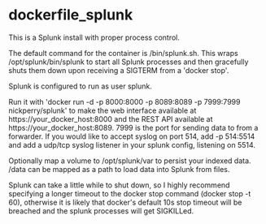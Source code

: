 # dockerfile_splunk
This is a Splunk install with proper process control.

The default command for the container is /bin/splunk.sh. This wraps /opt/splunk/bin/splunk to start all Splunk processes and then gracefully shuts them down upon receiving a SIGTERM from a 'docker stop'.

Splunk is configured to run as user splunk.

Run it with 'docker run -d -p 8000:8000 -p 8089:8089 -p 7999:7999 nickperry/splunk' to make the web interface available at https://your_docker_host:8000 and the REST API available at https://your_docker_host:8089. 7999 is the port for sending data to from a forwarder. If you would like to accept syslog on port 514, add -p 514:5514 and add a udp/tcp syslog listener in your splunk config, listening on 5514.

Optionally map a volume to /opt/splunk/var to persist your indexed data. /data can be mapped as a path to load data into Splunk from files.

Splunk can take a little while to shut down, so I highly recommend specifying a longer timeout to the docker stop command (docker stop -t 60), otherwise it is likely that docker's default 10s stop timeout will be breached and the splunk processes will get SIGKILLed.
